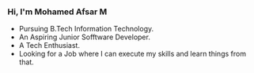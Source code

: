 ### Hi, I'm Mohamed Afsar M

- Pursuing B.Tech Information Technology.
- An Aspiring Junior Sofftware Developer.
- A Tech Enthusiast.
- Looking for a Job where I can execute my skills and learn things from that.
   

<!---
mhdafsar/mhdafsar is a ✨ special ✨ repository because its `README.md` (this file) appears on your GitHub profile.
You can click the Preview link to take a look at your changes.
--->
